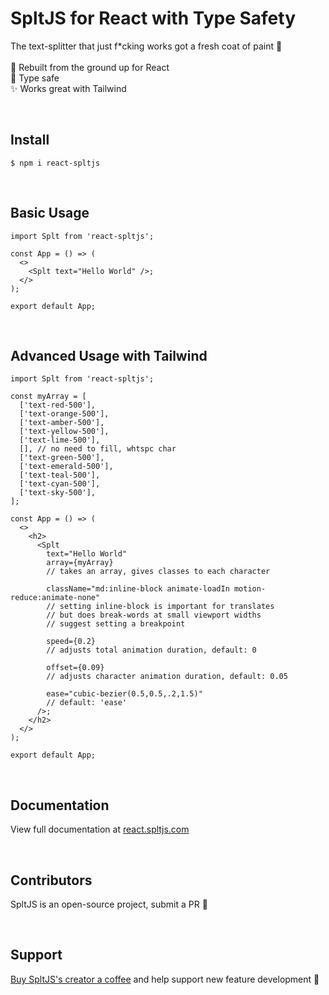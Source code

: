 # SpltJS for React with Type Safety

<p>The text-splitter that just f*cking works got a fresh coat of paint 💅
  <br />
  <br />
    🎉 Rebuilt from the ground up for React
  <br />
    💪 Type safe
  <br />
    ✨ Works great with Tailwind
  </p>
<br/>

## Install

```
$ npm i react-spltjs
```
<br/>

## Basic Usage

```tsx
import Splt from 'react-spltjs';

const App = () => (
  <>
    <Splt text="Hello World" />;
  </>
);

export default App;
```
<br/>

## Advanced Usage with Tailwind

```tsx
import Splt from 'react-spltjs';

const myArray = [
  ['text-red-500'],
  ['text-orange-500'],
  ['text-amber-500'],
  ['text-yellow-500'],
  ['text-lime-500'],
  [], // no need to fill, whtspc char
  ['text-green-500'],
  ['text-emerald-500'],
  ['text-teal-500'],
  ['text-cyan-500'],
  ['text-sky-500'],
];

const App = () => (
  <>
    <h2>
      <Splt
        text="Hello World"
        array={myArray}
        // takes an array, gives classes to each character

        className="md:inline-block animate-loadIn motion-reduce:animate-none"
        // setting inline-block is important for translates
        // but does break-words at small viewport widths
        // suggest setting a breakpoint

        speed={0.2}
        // adjusts total animation duration, default: 0

        offset={0.09}
        // adjusts character animation duration, default: 0.05

        ease="cubic-bezier(0.5,0.5,.2,1.5)"
        // default: 'ease'
      />;
    </h2>
  </>
);

export default App;
```
<br/>

## Documentation

<p>View full documentation at <a href="https://www.react.spltjs.com">react.spltjs.com</a></p>
<br/>

## Contributors

<p>SpltJS is an open-source project, submit a PR 🤝</p>
<br/>

## Support

<p><a href="https://www.buymeacoffee.com/loganliffick">Buy SpltJS's creator a coffee</a> and help support new feature development 🤗</p>


<br/>
<br/>
<br/>
<br/>
